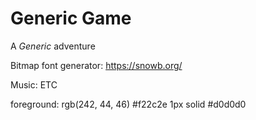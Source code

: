 
# Generic Game

A *Generic* adventure

Bitmap font generator:
https://snowb.org/

Music: ETC

foreground: rgb(242, 44, 46) #f22c2e
1px solid #d0d0d0